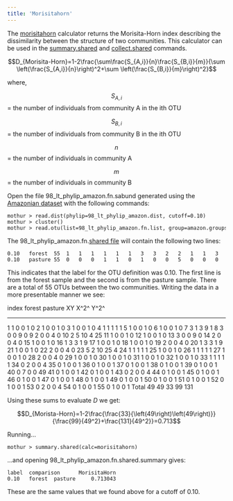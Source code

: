 ```yaml
---
title: 'Morisitahorn'
---
```

The [morisitahorn](morisitahorn) calculator returns the
Morisita-Horn index describing the dissimilarity between the structure
of two communities. This calculator can be used in the
[summary.shared](summary.shared) and
[collect.shared](collect.shared) commands.

$$D_{Morisita-Horn}=1-2\frac{\sum\frac{S_{A,i}}{n}\frac{S_{B,i}}{m}}{\sum \left(\frac{S_{A,i}}{n}\right)^2+\sum \left(\frac{S_{B,i}}{m}\right)^2}$$

where,

$$S_{A,i}$$ = the number of individuals from community A in the ith OTU

$$S_{B,i}$$ = the number of individuals from community B in the ith OTU

$$n$$ = the number of individuals in community A

$$m$$ = the number of individuals in community B

Open the file 98\_lt\_phylip\_amazon.fn.sabund generated using the [
Amazonian dataset](Media:AmazonData.zip) with the following
commands:

    mothur > read.dist(phylip=98_lt_phylip_amazon.dist, cutoff=0.10)
    mothur > cluster()
    mothur > read.otu(list=98_lt_phylip_amazon.fn.list, group=amazon.groups, label=0.10)

The 98\_lt\_phylip\_amazon.fn.[shared file](shared_file) will
contain the following two lines:

    0.10   forest  55  1   1   1   1   1   1   3   3   2   2   1   1   3   2   1   1   1   1   2   1   1   2   5   1   1   1   1   2   1   1   1   1   1   0   0   0   0   0   0   0   0   0   0   0   0   0   0   0   0   0   0   0   0   0   0   
    0.10   pasture 55  0   0   0   1   1   0   1   0   0   5   0   0   0   0   0   2   0   0   0   3   0   0   2   1   0   1   0   0   0   0   0   0   1   2   1   1   1   1   1   7   1   1   2   1   1   1   1   1   1   1   1   1   2   1   1   

This indicates that the label for the OTU definition was 0.10. The first
line is from the forest sample and the second is from the pasture
sample. There are a total of 55 OTUs between the two communities.
Writing the data in a more presentable manner we see:

  index   forest   pasture   XY   X^2^   Y^2^
  ------- -------- --------- ---- ------ ------
  1       1        0         0    1      0
  2       1        0         0    1      0
  3       1        0         0    1      0
  4       1        1         1    1      1
  5       1        0         0    1      0
  6       1        0         0    1      0
  7       3        1         3    9      1
  8       3        0         0    9      0
  9       2        0         0    4      0
  10      2        5         10   4      25
  11      1        0         0    1      0
  12      1        0         0    1      0
  13      3        0         0    9      0
  14      2        0         0    4      0
  15      1        0         0    1      0
  16      1        3         3    1      9
  17      1        0         0    1      0
  18      1        0         0    1      0
  19      2        0         0    4      0
  20      1        3         3    1      9
  21      1        0         0    1      0
  22      2        0         0    4      0
  23      5        2         10   25     4
  24      1        1         1    1      1
  25      1        0         0    1      0
  26      1        1         1    1      1
  27      1        0         0    1      0
  28      2        0         0    4      0
  29      1        0         0    1      0
  30      1        0         0    1      0
  31      1        0         0    1      0
  32      1        0         0    1      0
  33      1        1         1    1      1
  34      0        2         0    0      4
  35      0        1         0    0      1
  36      0        1         0    0      1
  37      0        1         0    0      1
  38      0        1         0    0      1
  39      0        1         0    0      1
  40      0        7         0    0      49
  41      0        1         0    0      1
  42      0        1         0    0      1
  43      0        2         0    0      4
  44      0        1         0    0      1
  45      0        1         0    0      1
  46      0        1         0    0      1
  47      0        1         0    0      1
  48      0        1         0    0      1
  49      0        1         0    0      1
  50      0        1         0    0      1
  51      0        1         0    0      1
  52      0        1         0    0      1
  53      0        2         0    0      4
  54      0        1         0    0      1
  55      0        1         0    0      1
  Total   49       49        33   99     131

Using these sums to evaluate <i>D</i> we get:

$$D_{Morista-Horn}=1-2\frac{\frac{33}{\left(49\right)\left(49\right)}}
{\frac{99}{49^2}+\frac{131}{49^2}}=0.713$$

Running\...

    mothur > summary.shared(calc=morisitahorn)

\...and opening 98\_lt\_phylip\_amazon.fn.shared.summary gives:

    label  comparison      MorisitaHorn
    0.10   forest  pasture     0.713043

These are the same values that we found above for a cutoff of 0.10.
